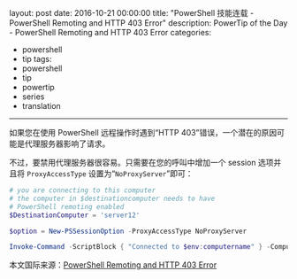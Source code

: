 ﻿layout: post
date: 2016-10-21 00:00:00
title: "PowerShell 技能连载 - PowerShell Remoting and HTTP 403 Error"
description: PowerTip of the Day - PowerShell Remoting and HTTP 403 Error
categories:
- powershell
- tip
tags:
- powershell
- tip
- powertip
- series
- translation
---
如果您在使用 PowerShell 远程操作时遇到“HTTP 403”错误，一个潜在的原因可能是代理服务器影响了请求。

不过，要禁用代理服务器很容易。只需要在您的呼叫中增加一个 session 选项并且将 `ProxyAccessType` 设置为“`NoProxyServer`”即可：

```powershell
# you are connecting to this computer
# the computer in $destinationcomputer needs to have 
# PowerShell remoting enabled
$DestinationComputer = 'server12'

$option = New-PSSessionOption -ProxyAccessType NoProxyServer

Invoke-Command -ScriptBlock { "Connected to $env:computername" } -ComputerName $DestinationComputer -SessionOption $option
```

<!--more-->
本文国际来源：[PowerShell Remoting and HTTP 403 Error](http://community.idera.com/powershell/powertips/b/tips/posts/powershell-remoting-and-http-403-error)
